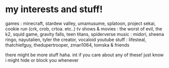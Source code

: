 # my interests and stuff!
games : minecraft, stardew valley, umamusume, splatoon, project sekai, cookie run (crk, crob, crtoa. etc..)
tv shows & movies : the worst of evil, the k2, squid game, gravity falls, teen titans, spiderverse
music : midori, sheena ringo, nayutalien, tyler the creator, vocaloid
youtube stuff : lifesteal, thatchiefguy, thedupertrooper, zman1064, tomska & friends

there might be more stuff haha. int if you care about any of these! just know i might hide or block you whenever
